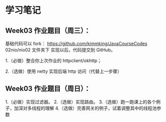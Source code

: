 # 学习笔记

## Week03 作业题目（周三）：

基础代码可以 fork： https://github.com/kimmking/JavaCourseCodes
02nio/nio02 文件夹下
实现以后，代码提交到 GitHub。

1.（必做）整合你上次作业的 httpclient/okhttp；



2.（选做）使用 netty 实现后端 http 访问（代替上一步骤）

## Week03 作业题目（周日）：

1.（必做）实现过滤器。
2.（选做）实现路由。
3.（选做）跑一跑课上的各个例子，加深对多线程的理解
4.（选做）完善网关的例子，试着调整其中的线程池参数
